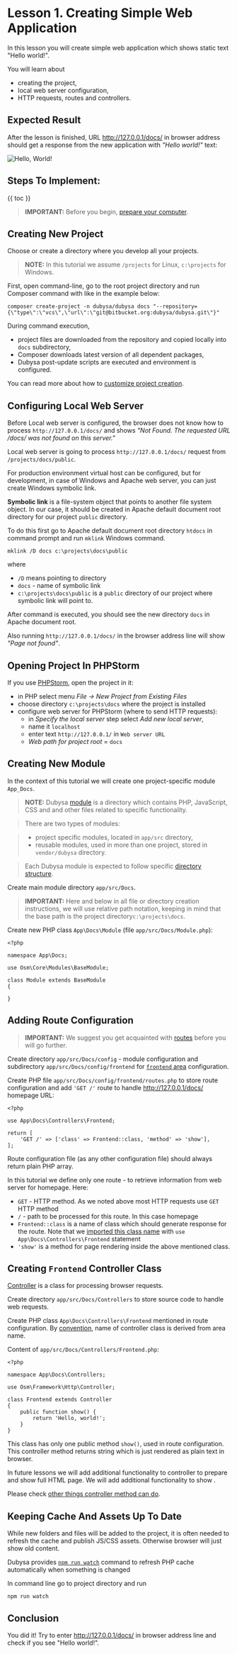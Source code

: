 # Lesson 1. Creating Simple Web Application #

In this lesson you will create simple web application which shows static text "Hello world!".

You will learn about 

- creating the project,
- local web server configuration,
- HTTP requests, routes and controllers.

Expected Result
----------------------------------------

After the lesson is finished, URL <http://127.0.0.1/docs/> in browser address should 
get a response from the new application with *"Hello world!"* text:

![Hello, World!](01-hello-world.png)


Steps To Implement:
----------------------------------------

{{ toc }}


>**IMPORTANT:** Before you begin, [prepare your computer](../../introduction/preparing-your-computer.html).

## Creating New Project 

Choose or create a directory where you develop all your projects.

>**NOTE:** In this tutorial we assume `/projects` for Linux, `c:\projects` for Windows.

First, open command-line, go to the root project directory and run Composer command with like in the example below:

    composer create-project -n dubysa/dubysa docs "--repository={\"type\":\"vcs\",\"url\":\"git@bitbucket.org:dubysa/dubysa.git\"}"

During command execution, 

 - project files are downloaded from the repository and copied locally into `docs` subdirectory,
 - Composer downloads latest version of all dependent packages,
 - Dubysa post-update scripts are executed and environment is configured.
 
You can read more about how to [customize project creation](../../php-development/dubysa-console-commands.html#composer-create-project).

## Configuring Local Web Server ##

Before Local web server is configured, the browser does not know how to process `http://127.0.0.1/docs/` and 
shows *"Not Found. The requested URL /docs/ was not found on this server."*

Local web server is going to process `http://127.0.0.1/docs/` request from  `/projects/docs/public`.

For production environment virtual host can be configured, but for development, in case of Windows and Apache web server, you can just create Windows symbolic link.

**Symbolic link** is a file-system object that points to another file system object. 
In our case, it should be created in Apache default document root directory for our project `public` directory.

To do this first go to Apache default document root directory `htdocs` in command prompt and run `mklink` Windows command.

	mklink /D docs c:\projects\docs\public

where
 
- `/D` means pointing to directory
- `docs` - name of symbolic link
- `c:\projects\docs\public` is a `public` directory of our project where symbolic link will point to.

After command is executed, you should see the new directory `docs` in Apache document root.  

Also running `http://127.0.0.1/docs/` in the browser address line will show *"Page not found"*.


## Opening Project In PHPStorm

If you use [PHPStorm](https://www.jetbrains.com/phpstorm/), open the project in it:

- in PHP select menu *File -> New Project from Existing Files*
- choose directory `c:\projects\docs` where the project is installed
- configure web server for PHPStorm (where to send HTTP requests):
	- in *Specify the local server* step select *Add new local server*, 
	- name it `localhost` 
	- enter text `http://127.0.0.1/` in  `Web server URL`
	- *Web path for project root* = `docs`

## Creating New Module ##

In the context of this tutorial we will create one project-specific module `App_Docs`.

>**NOTE:** Dubysa [module](../../architecture/modules/) is a directory which contains 
PHP, JavaScript, CSS and and other files related to specific functionality. 

>There are two types of modules: 

>  - project specific modules, located in `app/src` directory,
>  - reusable modules, used in more than one project, stored in `vendor/dubysa` directory. 

>Each Dubysa module is expected to follow specific 
>[directory structure](../../architecture/modules/#directory-structure). 

Create main module directory `app/src/Docs`.

>**IMPORTANT:** Here and below in all file or directory creation instructions, we will use relative path notation, 
keeping in mind that the base path is the project directory`c:\projects\docs`.
 
Create new PHP class `App\Docs\Module` (file `app/src/Docs/Module.php`):

	<?php
	
	namespace App\Docs;
	
	use Osm\Core\Modules\BaseModule;
	
	class Module extends BaseModule
	{
	
	} 

## Adding Route Configuration

> **IMPORTANT:** We suggest you get acquainted with [routes](../../web-development/routes/) before you will go further.


Create directory `app/src/Docs/config` - module configuration 
and subdirectory `app/src/Docs/config/frontend` for [`frontend` area](../../web-development/areas/) configuration.

Create PHP file `app/src/Docs/config/frontend/routes.php` to store route configuration and add `'GET /'` route to handle <http://127.0.0.1/docs/> homepage URL:

    <?php
    
    use App\Docs\Controllers\Frontend;
    
    return [
        'GET /' => ['class' => Frontend::class, 'method' => 'show'],
    ];

Route configuration file (as any other configuration file) should always return plain PHP array.

In this tutorial we define only one route - to retrieve information from web server for homepage. Here: 

- `GET` - HTTP method. As we noted above most HTTP requests use `GET` HTTP method
- `/` - path to be processed for this route. In this case homepage
- `Frontend::class` is a name of class which should generate response for the route. Note that we [imported this class name](http://php.net/manual/en/language.namespaces.importing.php) with `use App\Docs\Controllers\Frontend` statement 
- `'show'` is a method for page rendering inside the above mentioned class. 

## Creating `Frontend` Controller Class

[Controller](../../web-development/controllers/) is a class for processing browser requests.

Create directory  `app/src/Docs/Controllers` to store source code to handle web requests. 
 
Create PHP class `App\Docs\Controllers\Frontend` mentioned in route configuration. By [convention](#), name of controller class is derived from area name.  

Content of `app/src/Docs/Controllers/Frontend.php`:

    <?php
    
    namespace App\Docs\Controllers;
    
    use Osm\Framework\Http\Controller;
    
    class Frontend extends Controller
    {
        public function show() {
            return 'Hello, world!';
        }
    }

This class has only one public method `show()`, used in route configuration. 
This controller method returns string which is just rendered as plain text in browser. 

In future lessons we will add additional functionality to controller to prepare and show full HTML page.
We will add additional functionality to show . 

Please check [other things controller method can do](#).

## Keeping Cache And Assets Up To Date ##

While new folders and files will be added to the project, 
it is often needed to refresh the cache and publish JS/CSS assets. Otherwise browser will just show old content. 

Dubysa provides [`npm run watch`](../../php-development/dubysa-console-commands#npm-run-watch) 
command to refresh PHP cache automatically when something is changed

In command line go to project directory and run  

    npm run watch
  
    
Conclusion
----------------------------------------

You did it! 
Try to enter <http://127.0.0.1/docs/> in browser address line and check if you see "Hello world!". 


